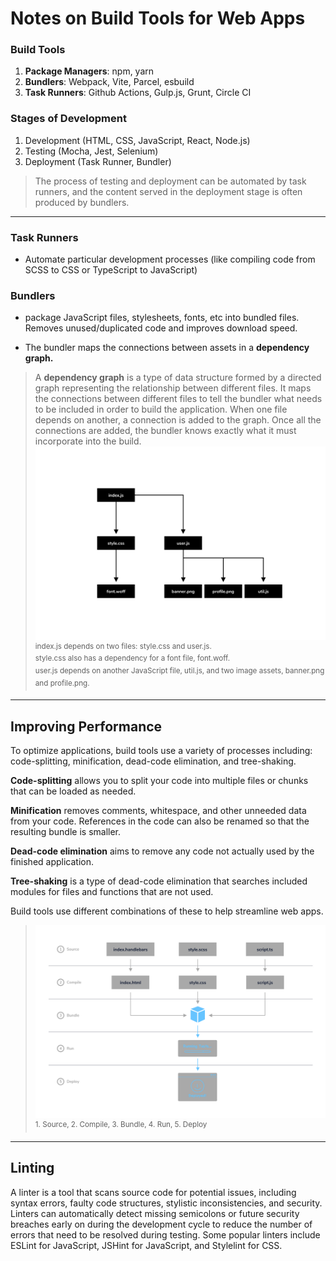  # Notes on Build Tools for Web Apps

### Build Tools
1. **Package Managers**:  npm, yarn 
2. **Bundlers**: Webpack, Vite, Parcel, esbuild
3. **Task Runners**: Github Actions, Gulp.js, Grunt, Circle CI

### Stages of Development
1. Development (HTML, CSS, JavaScript, React, Node.js)
2. Testing (Mocha, Jest, Selenium)
3. Deployment (Task Runner, Bundler)

>The process of testing and deployment can be automated by task runners, and the content served in the deployment stage is often produced by bundlers.

------
### Task Runners
* Automate particular development processes (like compiling code from SCSS to CSS or TypeScript to JavaScript)

### Bundlers
* package JavaScript files, stylesheets, fonts, etc into bundled files. Removes unused/duplicated code and improves download speed.

* The bundler maps the connections between assets in a **dependency graph.** 

>A **dependency graph**  is a type of data structure formed by a directed graph representing the relationship between different files. It maps the connections between different files to tell the bundler what needs to be included in order to build the application.
 When one file depends on another, a connection is added to the graph. Once all the connections are added, the bundler knows exactly what it must incorporate into the build.
 ![graph](dependency-graph.svg "Title")
<sup> index.js depends on two files: style.css and user.js.  
style.css also has a dependency for a font file, font.woff.  
user.js depends on another JavaScript file, util.js, and two image assets, banner.png and profile.png.</sup>

------

## **Improving Performance**

To optimize applications, build tools use a variety of processes including: code-splitting, minification, dead-code elimination, and tree-shaking.

**Code-splitting** allows you to split your code into multiple files or chunks that can be loaded as needed.

**Minification** removes comments, whitespace, and other unneeded data from your code. References in the code can also be renamed so that the resulting bundle is smaller.

**Dead-code elimination** aims to remove any code not actually used by the finished application. 

**Tree-shaking** is a type of dead-code elimination that searches included modules for files and functions that are not used.

Build tools use different combinations of these to help streamline web apps.
<span style = "background-color:black">
 >![graph](process-review.svg "Title")</span>
<sup> 1. Source, 2. Compile, 3. Bundle, 4. Run, 5. Deploy

------

## **Linting**
A linter is a tool that scans source code for potential issues, including syntax errors, faulty code structures, stylistic inconsistencies, and security. Linters can automatically detect missing semicolons or future security breaches early on during the development cycle to reduce the number of errors that need to be resolved during testing. Some popular linters include ESLint for JavaScript, JSHint for JavaScript, and Stylelint for CSS.
